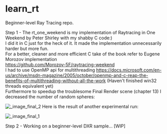 # learn_rt
Beginner-level Ray Tracing repo.   

Step 1 - The rt_one_weekend is my implementation of Raytracing in One Weekend by Peter Shirley with my shabby C code:)  
I did it in C just for the heck of it. It made the implementation unnecessarily harder but more fun.   
For a better, cleaner and more efficient C take of the book refer to Eugene Morozov implementation   
https://github.com/Morozov-5F/raytracing-weekend  
I had to use OpenMP api for multithreading 
https://docs.microsoft.com/en-us/archive/msdn-magazine/2005/october/openmp-and-c-reap-the-benefits-of-multithreading-without-all-the-work
(Haven't finished win32 threads equivalent yet)   
Furthermore to speedup the troublesome Final Render scene (chapter 13) I decreased the number of random spheres:    
   
![_image_final_2](https://user-images.githubusercontent.com/74592722/125200521-d3151e80-e280-11eb-90e9-19df62b0fc11.jpg)
Here is the result of another experimental run:   
   
![_image_final_1](https://user-images.githubusercontent.com/74592722/125200548-e7591b80-e280-11eb-8f6f-ab95818b6a71.jpg)

Step 2 - Working on a beginner-level DXR sample... [WIP]
